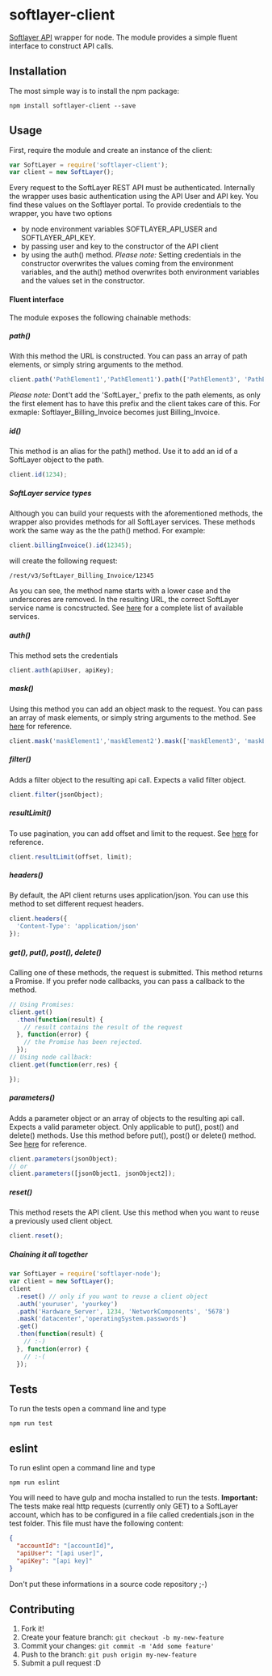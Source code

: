 # softlayer-client
[Softlayer API](http://sldn.softlayer.com/reference/softlayerapi) wrapper for node. The module provides a simple fluent interface to construct API calls.


## Installation
The most simple way is to install the npm package:
```
npm install softlayer-client --save
```

## Usage
First, require the module and create an instance of the client:
```javascript
var SoftLayer = require('softlayer-client');
var client = new SoftLayer();
```
Every request to the SoftLayer REST API must be authenticated. Internally the wrapper uses basic authentication using the API User and API key. You find these values on the Softlayer portal. To provide credentials to the wrapper, you have two options
- by node environment variables SOFTLAYER_API_USER and SOFTLAYER_API_KEY.
- by passing user and key to the constructor of the API client
- by using the auth() method.
*Please note:* Setting credentials in the constructor overwrites the values coming from the environment variables, and the auth() method overwrites both environment variables and the values set in the constructor.

#### Fluent interface
The module exposes the following chainable methods:
##### path()
With this method the URL is constructed. You can pass an array of path elements, or simply string arguments to the method.
```javascript
client.path('PathElement1','PathElement1').path(['PathElement3', 'PathElement4']);
```
*Please note:* Dont't add the 'SoftLayer_' prefix to the path elements, as only the first element has to have this prefix and the client takes care of this.
For exmaple: Softlayer_Billing_Invoice becomes just Billing_Invoice.
##### id()
This method is an alias for the path() method. Use it to add an id of a SoftLayer object to the path.
```javascript
client.id(1234);
```
##### SoftLayer service types
Although you can build your requests with the aforementioned methods, the wrapper also provides methods for all SoftLayer services. These methods work the same way as the the path() method.
For example:
```javascript
client.billingInvoice().id(12345);
```
will create the following request:
```
/rest/v3/SoftLayer_Billing_Invoice/12345
```
As you can see, the method name starts with a lower case and the underscores are removed. In the resulting URL, the correct SoftLayer service name is concstructed. See [here](https://softlayer.github.io/reference/softlayerapi/) for a complete list of available services.

##### auth()
This method sets the credentials
```javascript
client.auth(apiUser, apiKey);
```
##### mask()
Using this method you can add an object mask to the request. You can pass an array of mask elements, or simply string arguments to the method. See [here](https://softlayer.github.io/article/rest/#Using_Object_Masks) for reference.
```javascript
client.mask('maskElement1','maskElement2').mask(['maskElement3', 'maskElement4']);
```
##### filter()
Adds a filter object to the resulting api call. Expects a valid filter object.
```javascript
client.filter(jsonObject);
```
##### resultLimit()
To use pagination, you can add offset and limit to the request. See [here](https://softlayer.github.io/article/rest/#Using_Result_Limits) for reference.
```javascript
client.resultLimit(offset, limit);
```
##### headers()
By default, the API client returns uses application/json. You can use this method to set different request headers.
```javascript
client.headers({
  'Content-Type': 'application/json'
});
```
##### get(), put(), post(), delete()
Calling one of these methods, the request is submitted. This method returns a Promise. If you prefer node callbacks, you can pass a callback to the method.
```javascript
// Using Promises:
client.get()
  .then(function(result) {
    // result contains the result of the request
  }, function(error) {
    // the Promise has been rejected.
  });
// Using node callback:
client.get(function(err,res) {

});
```
##### parameters()
Adds a parameter object or an array of objects to the resulting api call. Expects a valid parameter object. Only applicable to put(), post() and delete() methods. Use this method before put(), post() or delete() method. See [here](https://softlayer.github.io/article/rest/#Passing_Method_Parameters) for reference.
```javascript
client.parameters(jsonObject);
// or
client.parameters([jsonObject1, jsonObject2]);
```
##### reset()
This method resets the API client.
Use this method when you want to reuse a previously used client object.
```javascript
client.reset();
```
##### Chaining it all together
```javascript
var SoftLayer = require('softlayer-node');
var client = new SoftLayer();
client
  .reset() // only if you want to reuse a client object
  .auth('youruser', 'yourkey')
  .path('Hardware_Server', 1234, 'NetworkComponents', '5678')
  .mask('datacenter','operatingSystem.passwords')
  .get()
  .then(function(result) {
    // :-)
  }, function(error) {
    // :-(
  });
```

## Tests
To run the tests open a command line and type
```
npm run test
```
## eslint
To run eslint open a command line and type
```
npm run eslint
```

You will need to have gulp and mocha installed to run the tests. **Important:** The tests make real http requests (currently only GET) to a SoftLayer account, which has to be configured in a file called credentials.json in the test folder.
This file must have the following content:
``` json
{
  "accountId": "[accountId]",
  "apiUser": "[api user]",
  "apiKey": "[api key]"
}
```
Don't put these informations in a source code repository ;-)


## Contributing
1. Fork it!
2. Create your feature branch: `git checkout -b my-new-feature`
3. Commit your changes: `git commit -m 'Add some feature'`
4. Push to the branch: `git push origin my-new-feature`
5. Submit a pull request :D
